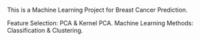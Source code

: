 This is a Machine Learning Project for Breast Cancer Prediction.

Feature Selection: PCA & Kernel PCA.
Machine Learning Methods: Classification & Clustering.
